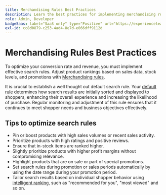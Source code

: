 ```yaml
---
title: Merchandising Rules Best Practices
description: Learn the best practices for implementing merchandising rules in your store.
role: Admin, Developer
badgeSaas: label="SaaS only" type="Positive" url="https://experienceleague.adobe.com/en/docs/commerce/user-guides/product-solutions" tooltip="Applies to Adobe Commerce as a Cloud Service and Adobe Commerce Optimizer projects only (Adobe-managed SaaS infrastructure)."
exl-id: cc8d0879-c253-4ad4-8e7d-e066dff9112d
---
```

# Merchandising Rules Best Practices

To optimize your conversion rate and revenue, you must implement effective search rules. Adjust product rankings based on sales data, stock levels, and promotions with [Merchandising rules](add.md#intelligent-ranking).

It is crucial to establish a well thought out default search rule. Your [default rule](overview.md#default-rule) determines how search results are initially sorted and displayed to shoppers, enhancing their overall experience and increasing the likelihood of purchase. Regular monitoring and adjustment of this rule ensures that it continues to meet shopper needs and business objectives effectively.

## Tips to optimize search rules

- Pin or boost products with high sales volumes or recent sales activity.
- Prioritize products with high ratings and positive reviews.
- Ensure that in-stock items are ranked higher.
- Slightly prioritize products with higher profit margins without compromising relevance.
- Highlight products that are on sale or part of special promotions.
- Set search rules during promotion or sales periods automatically by using the date range during your promotion period.
- Tailor search results based on individual shopper behavior using [intelligent ranking](add.md#intelligent-ranking), such as "recommended for you", "most viewed" and so on.
